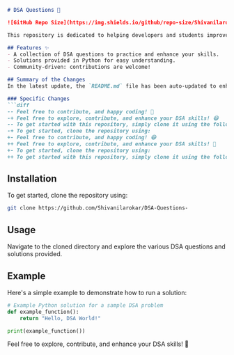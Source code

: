 ```markdown
# DSA Questions 🚀

![GitHub Repo Size](https://img.shields.io/github/repo-size/Shivanilarokar/DSA-Questions-) ![Contributors](https://img.shields.io/github/contributors/Shivanilarokar/DSA-Questions-) ![Issues](https://img.shields.io/github/issues/Shivanilarokar/DSA-Questions-)

This repository is dedicated to helping developers and students improve their skills in Data Structures and Algorithms (DSA) through a collection of curated questions and solutions.

## Features ✨
- A collection of DSA questions to practice and enhance your skills.
- Solutions provided in Python for easy understanding.
- Community-driven: contributions are welcome!

## Summary of the Changes
In the latest update, the `README.md` file has been auto-updated to enhance clarity and user engagement.

### Specific Changes
```diff
-- Feel free to contribute, and happy coding! 🎉
-+ Feel free to explore, contribute, and enhance your DSA skills! 😃
-- To get started with this repository, simply clone it using the following command:
-+ To get started, clone the repository using:
+- Feel free to contribute, and happy coding! 😃
++ Feel free to explore, contribute, and enhance your DSA skills! 🎉
+- To get started, clone the repository using:
++ To get started with this repository, simply clone it using the following command:
```

## Installation
To get started, clone the repository using:
```bash
git clone https://github.com/Shivanilarokar/DSA-Questions-
```

## Usage
Navigate to the cloned directory and explore the various DSA questions and solutions provided.

## Example
Here's a simple example to demonstrate how to run a solution:
```python
# Example Python solution for a sample DSA problem
def example_function():
    return "Hello, DSA World!"

print(example_function())
```

Feel free to explore, contribute, and enhance your DSA skills! 🎉
```